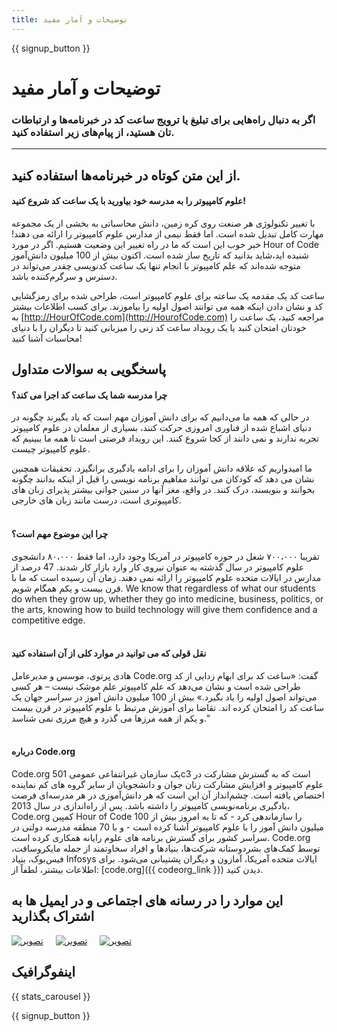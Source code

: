 ```yaml
---
title: توضیحات و آمار مفید
---
```


<a id="blurb"></a>

{{ signup_button }}

# توضیحات و آمار مفید

### اگر به دنبال راه‌هایی برای تبلیغ یا ترویج ساعت کد در خبرنامه‌ها و ارتباطات تان هستید، از پیام‌های زیر استفاده کنید.

* * *

## از این متن کوتاه در خبرنامه‌ها استفاده کنید.

#### علوم کامپیوتر را به مدرسه خود بیاورید با یک ساعت کد شروع کنید!

با تغییر تکنولوژی هر صنعت روی کره زمین، دانش محاسباتی به بخشی از یک مجموعه مهارت کامل تبدیل شده است. اما فقط نیمی از مدارس علوم کامپیوتر را ارائه می دهند! خبر خوب این است که ما در راه تغییر این وضعیت هستیم. اگر در مورد Hour of Code شنیده اید،شاید بدانید که تاریخ ساز شده است. اکنون بیش از 100 میلیون دانش‌آموز متوجه شده‌اند که علم کامپیوتر با انجام تنها یک ساعت کدنویسی چقدر می‌تواند در دسترس و سرگرم‌کننده باشد.

ساعت کد یک مقدمه یک ساعته برای علوم کامپیوتر است، طراحی شده برای رمزگشایی کد و نشان دادن اینکه همه می توانند اصول اولیه را بیاموزند. برای کسب اطلاعات بیشتر به [http://HourOfCode.com](http://HourofCode.com) مراجعه کنید، یک ساعت را خودتان امتحان کنید یا یک رویداد ساعت کد زنی را میزبانی کنید تا دیگران را با دنیای محاسبات آشنا کنید!

## پاسخگویی به سوالات متداول

#### چرا مدرسه شما یک ساعت کد اجرا می کند؟

در حالی که همه ما می‌دانیم که برای دانش آموزان مهم است که یاد بگیرند چگونه در دنیای اشباع شده از فناوری امروزی حرکت کنند، بسیاری از معلمان در علوم کامپیوتر تجربه ندارند و نمی دانند از کجا شروع کنند. این رویداد فرصتی است تا همه ما ببینیم که علوم کامپیوتر چیست.

ما امیدواریم که علاقه دانش آموزان را برای ادامه یادگیری برانگیزد. تحقیقات همچنین نشان می دهد که کودکان می توانند مفاهیم برنامه نویسی را قبل از اینکه بدانند چگونه بخوانند و بنویسند، درک کنند. در واقع، مغز آنها در سنین جوانی بیشتر پذیرای زبان های کامپیوتری است، درست مانند زبان های خارجی. <br /> <br />

#### چرا این موضوع مهم است؟

تقریبا ۷۰۰،۰۰۰ شغل در حوزه کامپیوتر در آمریکا وجود دارد، اما فقط ۸۰،۰۰۰ دانشجوی علوم کامپیوتر در سال گذشته به عنوان نیروی کار وارد بازار کار شدند. 47 درصد از مدارس در ایالات متحده علوم کامپیوتر را ارائه نمی دهند. زمان آن رسیده است که ما با قرن بیست و یکم همگام شویم. We know that regardless of what our students do when they grow up, whether they go into medicine, business, politics, or the arts, knowing how to build technology will give them confidence and a competitive edge. <br /> <br />

#### نقل قولی که می توانید در موارد کلی از آن استفاده کنید

هادی پرتوی، موسس و مدیرعامل Code.org گفت: «ساعت کد برای ابهام زدایی از کد طراحی شده است و نشان می‌دهد که علم کامپیوتر علم موشک نیست – هر کسی می‌تواند اصول اولیه را یاد بگیرد.» بیش از 100 میلیون دانش آموز در سراسر جهان یک ساعت کد را امتحان کرده اند. تقاضا برای آموزش مرتبط با علوم کامپیوتر در قرن بیست و یکم از همه مرزها می گذرد و هیچ مرزی نمی شناسد." <br /> <br />

#### درباره Code.org

Code.org یک سازمان غیرانتفاعی عمومی 501c3 است که به گسترش مشارکت در علوم کامپیوتر و افزایش مشارکت زنان جوان و دانشجویان از سایر گروه های کم نماینده اختصاص یافته است. چشم‌انداز آن این است که هر دانش‌آموزی در هر مدرسه‌ای فرصت یادگیری برنامه‌نویسی کامپیوتر را داشته باشد. پس از راه‌اندازی در سال 2013، Code.org کمپین Hour of Code را سازماندهی کرد - که تا به امروز بیش از 100 میلیون دانش آموز را با علوم کامپیوتر آشنا کرده است - و با 70 منطقه مدرسه دولتی در سراسر کشور برای گسترش برنامه های علوم رایانه همکاری کرده است. Code.org توسط کمک‌های بشردوستانه شرکت‌ها، بنیادها و افراد سخاوتمند از جمله مایکروسافت، فیس‌بوک، بنیاد Infosys ایالات متحده آمریکا، آمازون و دیگران پشتیبانی می‌شود. برای اطلاعات بیشتر، لطفاً از: [code.org]({{ codeorg_link }}) دیدن کنید.

## این موارد را در رسانه های اجتماعی و در ایمیل ها به اشتراک بگذارید

[![تصویر](/images/social-media/fit-250/social-1.png)](/images/social-media/social-1.png)&nbsp;&nbsp;&nbsp;&nbsp; [![تصویر](/images/social-media/fit-250/social-2.png)](/images/social-media/social-2.png)&nbsp;&nbsp;&nbsp;&nbsp; [![تصویر](/images/social-media/fit-250/social-3.png)](/images/social-media/social-3.png)&nbsp;&nbsp;&nbsp;&nbsp;

<a id="infographics"></a>

## اینفوگرافیک

{{ stats_carousel }}

{{ signup_button }}